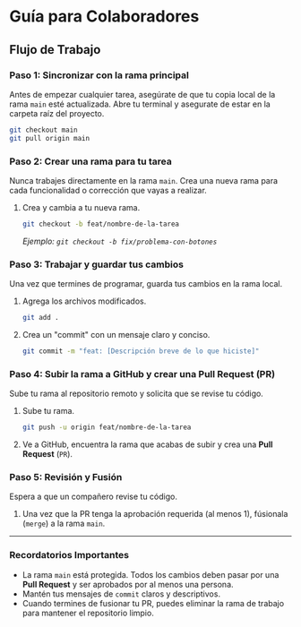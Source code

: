 # Guía para Colaboradores

## Flujo de Trabajo

### Paso 1: Sincronizar con la rama principal

Antes de empezar cualquier tarea, asegúrate de que tu copia local de la rama `main` esté actualizada. Abre tu terminal y asegurate de estar en la carpeta raíz del proyecto.

```bash
git checkout main
git pull origin main
```

### Paso 2: Crear una rama para tu tarea

Nunca trabajes directamente en la rama `main`. Crea una nueva rama para cada funcionalidad o corrección que vayas a realizar.

1.  Crea y cambia a tu nueva rama.

    ```bash
    git checkout -b feat/nombre-de-la-tarea
    ```

    *Ejemplo: `git checkout -b fix/problema-con-botones`*

### Paso 3: Trabajar y guardar tus cambios

Una vez que termines de programar, guarda tus cambios en la rama local.

1.  Agrega los archivos modificados.

    ```bash
    git add .
    ```

2.  Crea un "commit" con un mensaje claro y conciso.

    ```bash
    git commit -m "feat: [Descripción breve de lo que hiciste]"
    ```

### Paso 4: Subir la rama a GitHub y crear una Pull Request (PR)

Sube tu rama al repositorio remoto y solicita que se revise tu código.

1.  Sube tu rama.

    ```bash
    git push -u origin feat/nombre-de-la-tarea
    ```

2.  Ve a GitHub, encuentra la rama que acabas de subir y crea una **Pull Request** (`PR`).

### Paso 5: Revisión y Fusión

Espera a que un compañero revise tu código.

1.  Una vez que la PR tenga la aprobación requerida (al menos 1), fúsionala (`merge`) a la rama `main`.

---

### **Recordatorios Importantes**

* La rama `main` está protegida. Todos los cambios deben pasar por una **Pull Request** y ser aprobados por al menos una persona.
* Mantén tus mensajes de `commit` claros y descriptivos.
* Cuando termines de fusionar tu PR, puedes eliminar la rama de trabajo para mantener el repositorio limpio.
